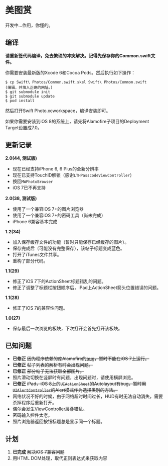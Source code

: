 美图赏
=====

开发中...作用，你懂的。

编译
----

**请重新签代码编译，免去繁琐的冲突解决。记得先保存你的Common.swift文件。**

你需要安装最新版的Xcode 6和Cocoa Pods。然后执行如下操作：

```
$ cp Swift\ Photos/Common.swift.skel Swift\ Photos/Common.swift
(编辑，并填入正确的网址。)
$ git submodule init
$ git submodule update
$ pod install
```

然后打开Swift Photo.xcworkspace，编译安装即可。

如果你需要安装到iOS 8的系统上，请先将Alamofire子项目的Deployment Target设置成7.0。

更新记录
-------

**2.0(44, 测试版)**

- 现在已经支持iPhone 6, 6 Plus的全新分辨率
- 现在已支持TouchID解锁（感谢`LTHPasscodeViewController`）
- 换回`MWPhotoBrowser`
- iOS 7已不再支持

**2.0(38, 测试版)**

- 使用了一个兼容iOS 7+的图片浏览器
- 使用了一个兼容iOS 7+的密码工具（尚未完成）
- iPhone 6兼容基本完成

**1.2(34)**

- 加入保存缓存文件的功能（暂时只能保存已经缓存的图片）。
- 保存完成后（可能没有完整保存），该帖子标题变成蓝色。
- 打开了iTunes文件共享。
- 重构了部分代码。

**1.1(29)**

- 修正了iOS 7下的ActionSheet标题错乱的问题。
- 修正了调整了标题栏按钮顺序后，iPad上ActionSheet箭头位置错误的问题。

**1.1(28)**

- 修正了iOS 7的兼容性问题。

**1.0(27)**

- 保存最后一次浏览的板块，下次打开会首先打开该板块。

已知问题
--------

- **已修正** <del>因为程序依赖的库Alamofire的[bug](https://github.com/Alamofire/Alamofire/issues/17)，暂时不能在iOS 7上运行。</del>
- **已修正** <del>帖子列表的解析有时会出现问题。</del>
- **已修正** <del>部分帖子无法获取全部图片。</del>
- 照片滑动切换在竖屏时有问题，出现问题时，请使用横屏浏览。
- **已修正** <del>iPad，iOS 8上的`UIActionSheet`的Autolayout有bug，暂时用`UIAlertController`的Alert模式作为选择类别的方法。</del>
- 网络状况不好的时候，由于网络超时时间过长，HUD有时无法自动消失，需要杀掉程序后重新打开。
- 偶尔会发生ViewController层叠错乱。
- 密码输入控件太老。
- 照片浏览器返回按钮标题总是显示同一个标题。

计划
----

1. **已完成** <del>解决iOS 7兼容问题</del>
2. 用HTML DOM处理，取代正则表达式来获取内容
